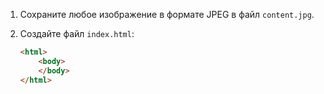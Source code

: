 1. Сохраните любое изображение в формате JPEG в файл `content.jpg`.
1. Создайте файл `index.html`:

    ```html
    <html>
        <body>
        </body>
    </html>
    ```